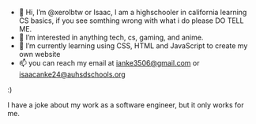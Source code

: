 - 👋 Hi, I’m @xerolbtw or Isaac, I am a highschooler in california learning CS basics, if you see somthing wrong with what i do please DO TELL ME.
- 👀 I’m interested in anything tech, cs, gaming, and anime.
- 🌱 I’m currently learning using CSS, HTML and JavaScript to create my own website
- 📫 you can reach my email at ianke3506@gmail.com or isaacanke24@auhsdschools.org

:) 

I have a joke about my work as a software engineer, but it only works for me.
